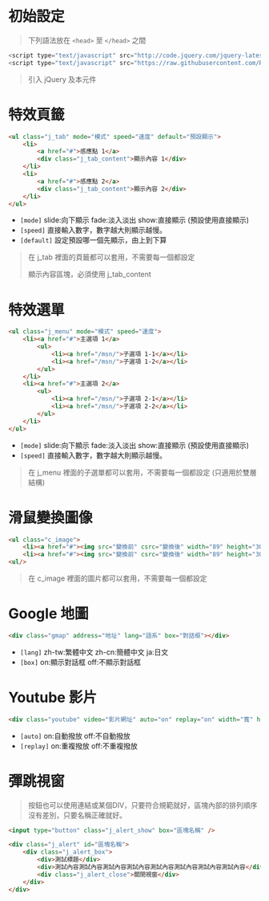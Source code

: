 # 初始設定

> 下列語法放在 `<head>` 至 `</head>` 之間

```javascript
<script type="text/javascript" src="http://code.jquery.com/jquery-latest.min.js"></script>
<script type="text/javascript" src="https://raw.githubusercontent.com/RainBlueTW/jquery.common/master/jquery.common.js"></script>
```

> 引入 jQuery 及本元件


# 特效頁籤

```html
<ul class="j_tab" mode="模式" speed="速度" default="預設顯示">
	<li>
    	<a href="#">感應點 1</a>
		<div class="j_tab_content">顯示內容 1</div>
    </li>
	<li>
    	<a href="#">感應點 2</a>
		<div class="j_tab_content">顯示內容 2</div>
    </li>
</ul>
```

* `[mode]` slide:向下顯示 fade:淡入淡出 show:直接顯示 (預設使用直接顯示)
* `[speed]` 直接輸入數字，數字越大則顯示越慢。
* `[default]` 設定預設哪一個先顯示，由上到下算

> 在 j_tab 裡面的頁籤都可以套用，不需要每一個都設定
> 
> 顯示內容區塊，必須使用 j_tab_content


# 特效選單

```html
<ul class="j_menu" mode="模式" speed="速度">
	<li><a href="#">主選項 1</a>
		<ul>
			<li><a href="/msn/">子選項 1-1</a></li>
			<li><a href="/msn/">子選項 1-2</a></li>
		</ul>
	</li>
	<li><a href="#">主選項 2</a>
		<ul>
			<li><a href="/msn/">子選項 2-1</a></li>
			<li><a href="/msn/">子選項 2-2</a></li>
		</ul>
	</li>
</ul>
```

* `[mode]` slide:向下顯示 fade:淡入淡出 show:直接顯示 (預設使用直接顯示)
* `[speed]` 直接輸入數字，數字越大則顯示越慢。

> 在 j_menu 裡面的子選單都可以套用，不需要每一個都設定 (只適用於雙層結構)


# 滑鼠變換圖像

```html
<ul class="c_image">
	<li><a href="#"><img src="變換前" csrc="變換後" width="89" height="30" /><a></li>
	<li><a href="#"><img src="變換前" csrc="變換後" width="89" height="30" /><a></li>
<ul/>
```

> 在 c_image 裡面的圖片都可以套用，不需要每一個都設定



# Google 地圖 

```html
<div class="gmap" address="地址" lang="語系" box="對話框"></div>
```


* `[lang]` zh-tw:繁體中文 zh-cn:簡體中文 ja:日文
* `[box]` on:顯示對話框 off:不顯示對話框


# Youtube 影片

```html
<div class="youtube" video="影片網址" auto="on" replay="on" width="寬" height="高"></div>
```

* `[auto]` on:自動撥放 off:不自動撥放
* `[replay]` on:重複撥放 off:不重複撥放


# 彈跳視窗

> 按鈕也可以使用連結或某個DIV，只要符合規範就好，區塊內部的排列順序沒有差別，只要名稱正確就好。

```html
<input type="button" class="j_alert_show" box="區塊名稱" />

<div class="j_alert" id="區塊名稱">
	<div class="j_alert_box">
        <div>測試標題</div>
        <div>測試內容測試內容測試內容測試內容測試內容測試內容測試內容測試內容</div>
        <div class="j_alert_close">關閉視窗</div>
    </div>
</div>
```